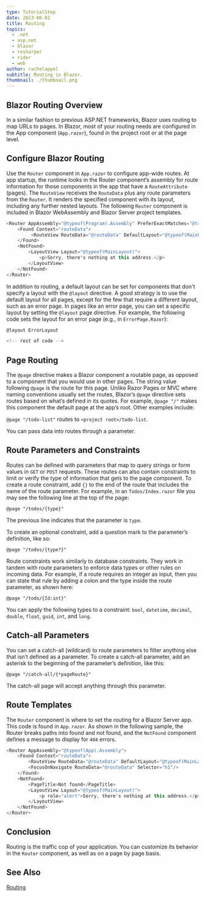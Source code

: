 ```yaml
---
type: TutorialStep
date: 2023-06-01
title: Routing
topics:
  - .net
  - asp.net
  - blazor
  - resharper
  - rider
  - web
author: rachelappel
subtitle: Routing in Blazor.
thumbnail: ./thumbnail.png
---
```


## Blazor Routing Overview

In a similar fashion to previous ASP.NET frameworks, Blazor uses routing to map URLs to pages. In Blazor, most of your routing needs are configured in the App component (`App.razor`), found in the project root or at the page level.

## Configure Blazor Routing

Use the `Router` component in `App.razor` to configure app-wide routes. At app startup, the runtime looks in the Router component’s assembly for route information for those components in the app that have a `RouteAttribute` (pages). The `RouteView` receives the `RouteData` plus any route parameters from the `Router`. It renders the specified component with its layout, including any further nested layouts. The following `Router` component is included in Blazor WebAssembly and Blazor Server project templates.

```cs
<Router AppAssembly="@typeof(Program).Assembly" PreferExactMatches="@true">
    <Found Context="routeData">
         <RouteView RouteData="@routeData" DefaultLayout="@typeof(MainLayout)"/>
    </Found>
    <NotFound>
        <LayoutView Layout="@typeof(MainLayout)">
            <p>Sorry, there's nothing at this address.</p>
        </LayoutView>
    </NotFound>
</Router>
```

In addition to routing, a default layout can be set for components that don't specify a layout with the `@layout` directive. A good strategy is to use the default layout for all pages, except for the few that require a different layout, such as an error page.
In pages like an error page, you can set a specific layout by setting the `@layout` page directive. For example, the following code sets the layout for an error page (e.g., in `ErrorPage.Razor`):

```cs
@layout ErrorLayout

<!-- rest of code -->
```

## Page Routing

The `@page` directive makes a Blazor component a routable page, as opposed to a component that you would use in other pages. The string value following `@page` is the route for this page. Unlike Razor Pages or MVC where naming conventions usually set the routes, Blazor’s `@page` directive sets routes based on what’s defined in its quotes. For example, `@page "/"` makes this component the default page at the app’s root. Other examples include:

`@page "/todo-list"` routes to `<project root>/todo-list`.

You can pass data into routes through a parameter.

## Route Parameters and Constraints

Routes can be defined with parameters that map to query strings or form values in `GET` or `POST` requests. These routes can also contain constraints to limit or verify the type of information that gets to the page component. To create a route constraint, add `{}` to the end of the route that includes the name of the route parameter. For example, in an `Todos/Index.razor` file you may see the following line at the top of the page:

`@page "/todos/{type}"`

The previous line indicates that the parameter is `type`.

To create an optional constraint, add a question mark to the parameter’s definition, like so:

`@page "/todos/{type?}"`

Route constraints work similarly to database constraints. They work in tandem with route parameters to enforce data types or other rules on incoming data. For example, if a route requires an integer as input, then you can state that rule by adding a colon and the type inside the route parameter, as shown here:

`@page "/todo/{Id:int}"`

You can apply the following types to a constraint: `bool`, `datetime`, `decimal`, `double`, `float`, `guid`, `int`, and `long`.

## Catch-all Parameters

You can set a catch-all (wildcard) to route parameters to filter anything else that isn’t defined as a parameter. To create a catch-all parameter, add an asterisk to the beginning of the parameter’s definition, like this:

`@page "/catch-all/{*pageRoute}"`

The catch-all page will accept anything through this parameter.

## Route Templates

The `Router` component is where to set the routing for a Blazor Server app. This code is found in `App.razor`. As shown in the following sample, the Router breaks paths into found and not found, and the `NotFound` component defines a message to display for `404` errors.

```cs
<Router AppAssembly="@typeof(App).Assembly">
    <Found Context="routeData">
        <RouteView RouteData="@routeData" DefaultLayout="@typeof(MainLayout)"/>
        <FocusOnNavigate RouteData="@routeData" Selector="h1"/>
    </Found>
    <NotFound>
        <PageTitle>Not found</PageTitle>
        <LayoutView Layout="@typeof(MainLayout)">
            <p role="alert">Sorry, there's nothing at this address.</p>
        </LayoutView>
    </NotFound>
</Router>
```

## Conclusion

Routing is the traffic cop of your application. You can customize its behavior in the `Router` component, as well as on a page by page basis.

## See Also

[Routing](https://learn.microsoft.com/en-us/aspnet/core/blazor/fundamentals/routing)

